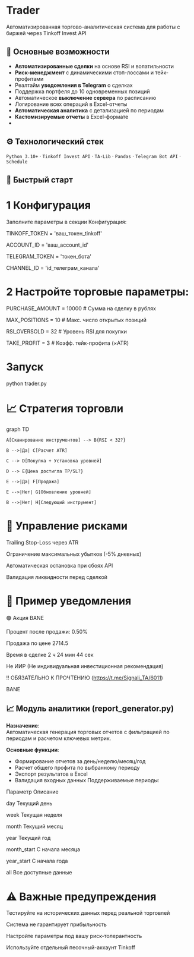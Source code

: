 # Trader
Автоматизированная торгово-аналитическая система для работы с биржей через Tinkoff Invest API
## 📌 Основные возможности

- **Автоматизированные сделки** на основе RSI и волатильности
- **Риск-менеджмент** с динамическими стоп-лоссами и тейк-профитами
- Реалтайм **уведомления в Telegram** о сделках
- Поддержка портфеля до 10 одновременных позиций
- Автоматическое **выключение сервера** по расписанию
- Логирование всех операций в Excel-отчеты
- **Автоматическая аналитика** с детализацией по периодам
- **Кастомизируемые отчеты** в Excel-формате
- 
## ⚙️ Технологический стек

`Python 3.10+` · `Tinkoff Invest API` · `TA-Lib` · `Pandas` · `Telegram Bot API` · `Schedule`

## 🚀 Быстрый старт



# 1 Конфигурация
Заполните параметры в секции Конфигурация:


TINKOFF_TOKEN = 'ваш_токен_tinkoff'

ACCOUNT_ID = 'ваш_account_id'

TELEGRAM_TOKEN = 'токен_бота'

CHANNEL_ID = 'id_телеграм_канала'


# 2 Настройте торговые параметры:

 
PURCHASE_AMOUNT = 10000  # Сумма на сделку в рублях

MAX_POSITIONS = 10        # Макс. число открытых позиций

RSI_OVERSOLD = 32         # Уровень RSI для покупки

TAKE_PROFIT = 3           # Коэфф. тейк-профита (×ATR)

# Запуск
python trader.py

# 📈 Стратегия торговли
graph TD

    A[Сканирование инструментов] --> B{RSI < 32?}
    
    B -->|Да| C[Расчет ATR]
    
    C --> D[Покупка + Установка уровней]
    
    D --> E{Цена достигла TP/SL?}
    
    E -->|Да| F[Продажа]
    
    E -->|Нет| G[Обновление уровней]
    
    B -->|Нет| H[Следующий инструмент]
    

# 🔐 Управление рисками
Trailing Stop-Loss через ATR

Ограничение максимальных убытков (-5% дневных)

Автоматическая остановка при сбоях API

Валидация ликвидности перед сделкой


# 📨 Пример уведомления
🟢 Акция BANE

Процент после продажи: 0.50%

Продажа по цене 2714.5

Время в сделке 2 ч 24 мин 44 сек

Не ИИР (Не индивидуальная инвестиционная рекомендация)

‼️ ОБЯЗАТЕЛЬНО К ПРОЧТЕНИЮ (https://t.me/Signali_TA/6011)

BANE

## 📈 Модуль аналитики (report_generator.py)

**Назначение**:  
Автоматическая генерация торговых отчетов с фильтрацией по периодам и расчетом ключевых метрик.

**Основные функции**:
- Формирование отчетов за день/неделю/месяц/год
- Расчет общего профита по выбранному периоду
- Экспорт результатов в Excel
- Валидация входных данных
  Поддерживаемые периоды:

Параметр	Описание

day	Текущий день

week	Текущая неделя

month	Текущий месяц

year	Текущий год

month_start	С начала месяца

year_start	С начала года

all	Все доступные данные

# ⚠️ Важные предупреждения
Тестируйте на исторических данных перед реальной торговлей

Система не гарантирует прибыльность

Настройте параметры под вашу риск-толерантность

Используйте отдельный песочный-аккаунт Tinkoff
